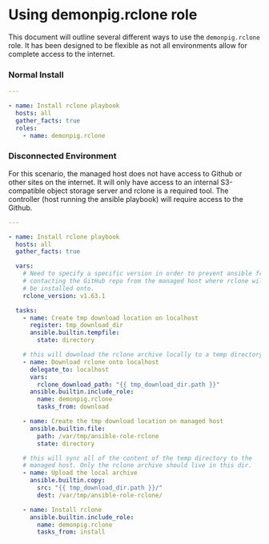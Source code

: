 # Using demonpig.rclone role
This document will outline several different ways to use the `demonpig.rclone` role. It has been designed to be flexible as not all environments allow for complete access to the internet. 

### Normal Install
```yaml
---

- name: Install rclone playbook
  hosts: all
  gather_facts: true
  roles:
    - name: demonpig.rclone
```

### Disconnected Environment
For this scenario, the managed host does not have access to Github or other sites on the internet. It will only have access to an internal S3-compatible object storage server and rclone is a required tool. The controller (host running the ansible playbook) will require access to the Github.

```yaml
---

- name: Install rclone playbook
  hosts: all
  gather_facts: true

  vars:
    # Need to specify a specific version in order to prevent ansible from 
    # contacting the GitHub repo from the managed host where rclone will
    # be installed onto.
    rclone_version: v1.63.1

  tasks:
    - name: Create tmp download location on localhost
      register: tmp_download_dir
      ansible.builtin.tempfile:
        state: directory

    # this will download the rclone archive locally to a temp directory
    - name: Download rclone onto localhost
      delegate_to: localhost
      vars:
        rclone_download_path: "{{ tmp_download_dir.path }}"
      ansible.builtin.include_role:
        name: demonpig.rclone
        tasks_from: download

    - name: Create the tmp download location on managed host
      ansible.builtin.file:
        path: /var/tmp/ansible-role-rclone
        state: directory

    # this will sync all of the content of the temp directory to the 
    # managed host. Only the rclone archive should live in this dir.
    - name: Upload the local archive
      ansible.builtin.copy:
        src: "{{ tmp_download_dir.path }}/"
        dest: /var/tmp/ansible-role-rclone/

    - name: Install rclone
      ansible.builtin.include_role:
        name: demonpig.rclone
        tasks_from: install
```
